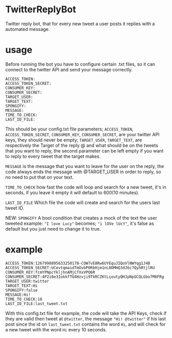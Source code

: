 # TwitterReplyBot

Twitter reply bot, that for every new tweet a user posts it replies with a automated message. 

# usage

Before running the bot you have to configure certain .txt files, so it can connect to the twitter API and send your message correctly.

```
ACCESS_TOKEN:
ACCESS_TOKEN_SECRET:
CONSUMER_KEY:
CONSUMER_SECRET:
TARGET_USER:
TARGET_TEXT:
SPONGIFY:
MESSAGE:
TIME_TO_CHECK:
LAST_ID_FILE:
```

This should be your config.txt file parameters; ```ACCESS_TOKEN```, ```ACCESS_TOKEN_SECRET```, ```CONSUMER_KEY```, ```CONSUMER_SECRET```, are your twitter API keys, they should never be empty; ```TARGET_USER```, ```TARGET_TEXT```, are respectively the Target of the reply @ and what should be on the tweets that you want to reply, the second parameter can be left empty if you want to reply to every tweet that the target makes.

```MESSAGE``` is the message that you want to leave for the user on the reply, the code always ends the message with @TARGET_USER in order to reply, so no need to put that on your text.

```TIME_TO_CHECK``` how fast the code will loop and search for a new tweet, it's in seconds, if you leave it empty it will default to 600(10 minutes).

```LAST_ID_FILE``` Which file the code will create and search for the users last tweet ID.

NEW: ```SPONGIFY``` A bool condition that creates a mock of the text the user tweeted example: ```"I love Lucy"``` becomes; ```"i lOVe lUcY"```, it's false as default but you just need to change it to true.

# example

```
ACCESS_TOKEN:1267998895633250178-COW7vE8Rw6UYEquJIQoVlNWYqg1J4B
ACCESS_TOKEN_SECRET:UCevtqmaidTmOvbP0RbHjm1nL0OMHQ3dJ6c7QyhRtjlRU
CONSUMER_KEY:fcmYPNpcYkljhnAMjCfXxVPQ6R
CONSUMER_SECRET:4P2i6e3IokkfTU4Hzvji9TkRCZKtLçoutyQHJpNpGCQLGbo7M8FRg
TARGET_USER:twitter
TARGET_TEXT:Hi
SPONGIFY:false
MESSAGE:Hi!
TIME_TO_CHECK:10
LAST_ID_FILE:last_tweet.txt
```

With this config.txt file for example, the code will take the API Keys, check if they are valid then tweet at ```@twitter```, the message ```"Hi! @twitter"``` if his last post since the id on ```last_tweet.txt``` contains the word ```Hi```, and will check for a new tweet with the word ```Hi``` every 10 seconds.
